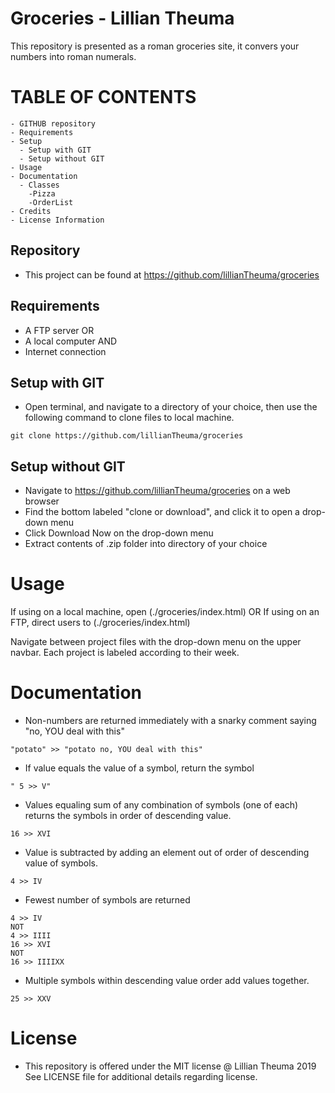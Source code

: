 # Groceries - Lillian Theuma
This repository is presented as a roman groceries site, it convers your numbers into roman numerals.

# TABLE OF CONTENTS
```
- GITHUB repository
- Requirements
- Setup
  - Setup with GIT
  - Setup without GIT
- Usage
- Documentation
  - Classes
    -Pizza
    -OrderList
- Credits
- License Information
```
## Repository
* This project can be found at https://github.com/lillianTheuma/groceries

## Requirements
* A FTP server
OR
* A local computer
AND
* Internet connection

## Setup with GIT
* Open terminal, and navigate to a directory of your choice, then use the following command to clone files to local machine.

```
git clone https://github.com/lillianTheuma/groceries
```

## Setup without GIT
* Navigate to https://github.com/lillianTheuma/groceries on a web browser
* Find the bottom labeled "clone or download", and click it to open a drop-down menu
* Click Download Now on the drop-down menu
* Extract contents of .zip folder into directory of your choice

# Usage
If using on a local machine, open (./groceries/index.html)
OR
If using on an FTP, direct users to (./groceries/index.html)

Navigate between project files with the drop-down menu on the upper navbar. Each project is labeled according to their week.

# Documentation
* Non-numbers are returned immediately with a snarky comment saying "no, YOU deal with this"
```
"potato" >> "potato no, YOU deal with this"
```
* If value equals the value of a symbol, return the symbol
```
" 5 >> V"
```
* Values equaling sum of any combination of symbols (one of each) returns the symbols in order of descending value.
```
16 >> XVI
```
* Value is subtracted by adding an element out of order of descending value of symbols.
```
4 >> IV
```
* Fewest number of symbols are returned
```
4 >> IV
NOT
4 >> IIII
16 >> XVI
NOT
16 >> IIIIXX
```
* Multiple symbols within descending value order add values together.
```
25 >> XXV
```
# License
* This repository is offered under the MIT license
@ Lillian Theuma 2019
See LICENSE file for additional details regarding license.


